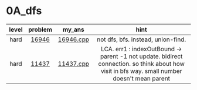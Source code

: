 # 0A_dfs
| level | problem | my_ans | hint |
| :--: | :--: | :--: | :--: |
| hard | [16946](https://www.acmicpc.net/problem/16946) | [16946.cpp](./16946/16946.cpp) | not dfs, bfs. instead, union-find. |
| hard | [11437](https://www.acmicpc.net/problem/11437) | [11437.cpp](./11437/11437.cpp) | LCA. err1 : indexOutBound -> parent -1 not update. bidirect connection. so think about how visit in bfs way. small number doesn't mean parent |
